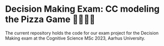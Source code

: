 # Decision Making Exam: CC modeling the Pizza Game 🍕🍕🍕🍕
The current repository holds the code for our exam project for the Decision Making exam at the Cognitive Science MSc 2023, Aarhus University.

